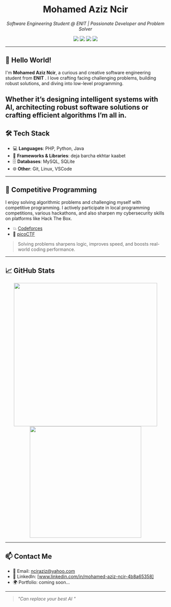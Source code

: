 <h1 align="center">Mohamed Aziz Ncir </h1>
<p align="center">
  <em>Software Engineering Student @ ENIT | Passionate Developer and Problem Solver</em>
</p>

<p align="center">
  <img src="https://img.shields.io/badge/Code-PHP-purple?style=flat&logo=php" />
  <img src="https://img.shields.io/badge/Code-Python-green?style=flat&logo=python" />
  <img src="https://img.shields.io/badge/Code-C%2B%2B-blue?style=flat&logo=c%2B%2B" />
  <img src="https://img.shields.io/badge/Code-Java-red?style=flat&logo=java" />
</p>

---

## 👋 Hello World!

I'm **Mohamed Aziz Ncir**, a curious and creative software engineering student from **ENIT** .    I love crafting facing challenging problems, building robust solutions, and diving into low-level programming.

Whether it’s designing intelligent systems with AI, architecting robust software solutions or crafting efficient algorithms I’m all in.
---

## 🛠️ Tech Stack

- 💻 **Languages**:  PHP, Python, Java
- 🧱 **Frameworks & Libraries**: deja barcha ekhtar kaabet
- 🗄️ **Databases**: MySQL, SQLite
- 🌐 **Other**: Git, Linux, VSCode

---

## 🧠 Competitive Programming

I enjoy solving algorithmic problems and challenging myself with competitive programming. I actively participate in local programming competitions, various hackathons, and also sharpen my cybersecurity skills on platforms like Hack The Box.
- 💥 [Codeforces](https://codeforces.com/profile/ncir1)
- 🧩 [picoCTF](https://)
  

> Solving problems sharpens logic, improves speed, and boosts real-world coding performance.

---

## 📈 GitHub Stats

<p align="center">
  <img src="https://github-readme-stats.vercel.app/api?username=mohamedazizncir&show_icons=true&theme=radical" width="450"/>
  <img src="https://github-readme-stats.vercel.app/api/top-langs/?username=mohamedazizncir&layout=compact&theme=radical" width="350"/>
</p>

---

## 📫 Contact Me

- 📨 Email: nciraziz@yahoo.com
- 💼 LinkedIn: [www.linkedin.com/in/mohamed-aziz-ncir-4b8a65358]
- 🌍 Portfolio: coming soon...

---

> *"Can replace your best AI "*
